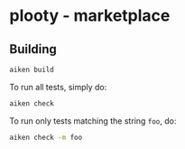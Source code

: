 # plooty - marketplace


## Building

```sh
aiken build
```


To run all tests, simply do:

```sh
aiken check
```

To run only tests matching the string `foo`, do:

```sh
aiken check -m foo
```

